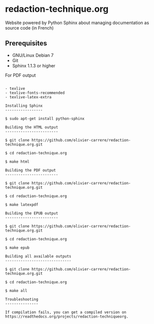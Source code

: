 redaction-technique.org
=======================

Website powered by Python Sphinx about managing documentation as source code (in French)

Prerequisites
-------------

- GNU/Linux Debian 7
- Git
- Sphinx 1.1.3 or higher

For PDF output
~~~~~~~~~~~~~~

- texlive
- texlive-fonts-recommended
- texlive-latex-extra

Installing Sphinx
-----------------

$ sudo apt-get install python-sphinx

Building the HTML output
------------------------

$ git clone https://github.com/olivier-carrere/redaction-technique.org.git

$ cd redaction-technique.org

$ make html

Building the PDF output
------------------------

$ git clone https://github.com/olivier-carrere/redaction-technique.org.git

$ cd redaction-technique.org

$ make latexpdf

Building the EPUB output
------------------------

$ git clone https://github.com/olivier-carrere/redaction-technique.org.git

$ cd redaction-technique.org

$ make epub

Building all available outputs
------------------------------

$ git clone https://github.com/olivier-carrere/redaction-technique.org.git

$ cd redaction-technique.org

$ make all

Troubleshooting
---------------

If compilation fails, you can get a compiled version on
https://readthedocs.org/projects/redaction-techniqueorg.
